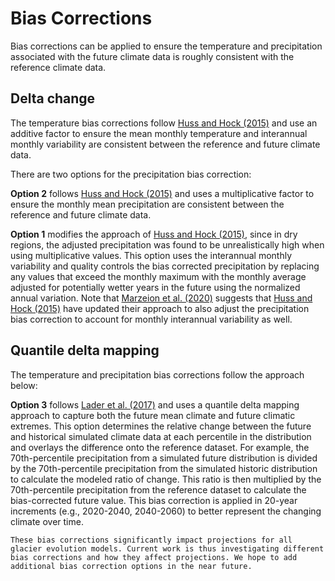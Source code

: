 # Bias Corrections
Bias corrections can be applied to ensure the temperature and precipitation associated with the future climate data is roughly consistent with the reference climate data. 

## Delta change
The temperature bias corrections follow [Huss and Hock (2015)](https://www.frontiersin.org/articles/10.3389/feart.2015.00054/full) and use an additive factor to ensure the mean monthly temperature and interannual monthly variability are consistent between the reference and future climate data. 

There are two options for the precipitation bias correction:

**Option 2** follows [Huss and Hock (2015)](https://www.frontiersin.org/articles/10.3389/feart.2015.00054/full) and uses a multiplicative factor to ensure the monthly mean precipitation are consistent between the reference and future climate data. 

**Option 1** modifies the approach of [Huss and Hock (2015)](https://www.frontiersin.org/articles/10.3389/feart.2015.00054/full), since in dry regions, the adjusted precipitation was found to be unrealistically high when using multiplicative values. This option uses the interannual monthly variability and quality controls the bias corrected precipitation by replacing any values that exceed the monthly maximum with the monthly average adjusted for potentially wetter years in the future using the normalized annual variation. Note that [Marzeion et al. (2020)](https://agupubs.onlinelibrary.wiley.com/doi/full/10.1029/2019EF001470) suggests that [Huss and Hock (2015)](https://www.frontiersin.org/articles/10.3389/feart.2015.00054/full) have updated their approach to also adjust the precipitation bias correction to account for monthly interannual variability as well.

## Quantile delta mapping
The temperature and precipitation bias corrections follow the approach below:

**Option 3** follows [Lader et al. (2017)](https://journals.ametsoc.org/view/journals/apme/56/9/jamc-d-16-0415.1.xml) and uses a quantile delta mapping approach to capture both the future mean climate and future climatic extremes. This option determines the relative change between the future and historical simulated climate data at each percentile in the distribution and overlays the difference onto the reference dataset. For example, the 70th-percentile precipitation from a simulated future distribution is divided by the 70th-percentile precipitation from the simulated historic distribution to calculate the modeled ratio of change. This ratio is then multiplied by the 70th-percentile precipitation from the reference dataset to calculate the bias-corrected future value. This bias correction is applied in 20-year increments (e.g., 2020-2040, 2040-2060) to better represent the changing climate over time.

```{note}
These bias corrections significantly impact projections for all glacier evolution models. Current work is thus investigating different bias corrections and how they affect projections. We hope to add additional bias correction options in the near future.
```
